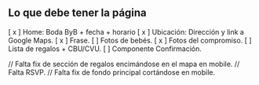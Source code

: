 ## Lo que debe tener la página
[ x ] Home: Boda ByB + fecha + horario
[ x ] Ubicación: Dirección y link a Google Maps.
[ x ] Frase.
[  ] Fotos de bebés.
[ x ] Fotos del compromiso.
[  ] Lista de regalos + CBU/CVU.
[  ] Componente Confirmación.


// Falta fix de sección de regalos encimándose en el mapa en mobile.
// Falta RSVP.
// Falta fix de fondo principal cortándose en mobile.
